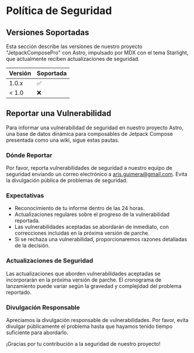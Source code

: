 # Política de Seguridad

## Versiones Soportadas

Esta sección describe las versiones de nuestro proyecto "JetpackComposePro" con Astro, impulsado por MDX con el tema Starlight, que actualmente reciben actualizaciones de seguridad.

| Versión | Soportada           |
| ------- | ------------------- |
| 1.0.x   | :white_check_mark:  |
| < 1.0   | :x:                 |

## Reportar una Vulnerabilidad

Para informar una vulnerabilidad de seguridad en nuestro proyecto Astro, una base de datos dinámica para composables de Jetpack Compose presentada como una wiki, sigue estas pautas.

### Dónde Reportar

Por favor, reporta vulnerabilidades de seguridad a nuestro equipo de seguridad enviando un correo electrónico a [aris.guimera@gmail.com](mailto:aris.guimera@gmail.com). Evita la divulgación pública de problemas de seguridad.

### Expectativas

- Reconocimiento de tu informe dentro de las 24 horas.
- Actualizaciones regulares sobre el progreso de la vulnerabilidad reportada.
- Las vulnerabilidades aceptadas se abordarán de inmediato, con correcciones incluidas en la próxima versión de parche.
- Si se rechaza una vulnerabilidad, proporcionaremos razones detalladas de la decisión.

### Actualizaciones de Seguridad

Las actualizaciones que aborden vulnerabilidades aceptadas se incorporarán en la próxima versión de parche. El cronograma de lanzamiento puede variar según la gravedad y complejidad del problema reportado.

### Divulgación Responsable

Apreciamos la divulgación responsable de vulnerabilidades. Por favor, evita divulgar públicamente el problema hasta que hayamos tenido tiempo suficiente para abordarlo.

¡Gracias por tu contribución a la seguridad de nuestro proyecto!
